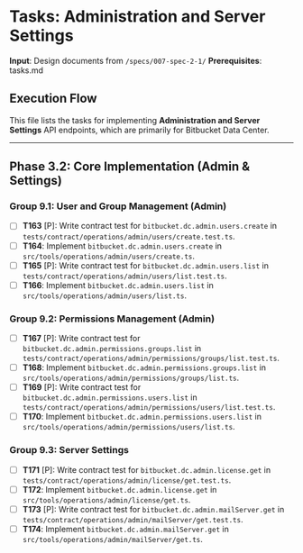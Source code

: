 # Tasks: Administration and Server Settings

**Input**: Design documents from `/specs/007-spec-2-1/`
**Prerequisites**: tasks.md

## Execution Flow
This file lists the tasks for implementing **Administration and Server Settings** API endpoints, which are primarily for Bitbucket Data Center.

---

## Phase 3.2: Core Implementation (Admin & Settings)

### Group 9.1: User and Group Management (Admin)
- [ ] **T163** [P]: Write contract test for `bitbucket.dc.admin.users.create` in `tests/contract/operations/admin/users/create.test.ts`.
- [ ] **T164**: Implement `bitbucket.dc.admin.users.create` in `src/tools/operations/admin/users/create.ts`.
- [ ] **T165** [P]: Write contract test for `bitbucket.dc.admin.users.list` in `tests/contract/operations/admin/users/list.test.ts`.
- [ ] **T166**: Implement `bitbucket.dc.admin.users.list` in `src/tools/operations/admin/users/list.ts`.

### Group 9.2: Permissions Management (Admin)
- [ ] **T167** [P]: Write contract test for `bitbucket.dc.admin.permissions.groups.list` in `tests/contract/operations/admin/permissions/groups/list.test.ts`.
- [ ] **T168**: Implement `bitbucket.dc.admin.permissions.groups.list` in `src/tools/operations/admin/permissions/groups/list.ts`.
- [ ] **T169** [P]: Write contract test for `bitbucket.dc.admin.permissions.users.list` in `tests/contract/operations/admin/permissions/users/list.test.ts`.
- [ ] **T170**: Implement `bitbucket.dc.admin.permissions.users.list` in `src/tools/operations/admin/permissions/users/list.ts`.

### Group 9.3: Server Settings
- [ ] **T171** [P]: Write contract test for `bitbucket.dc.admin.license.get` in `tests/contract/operations/admin/license/get.test.ts`.
- [ ] **T172**: Implement `bitbucket.dc.admin.license.get` in `src/tools/operations/admin/license/get.ts`.
- [ ] **T173** [P]: Write contract test for `bitbucket.dc.admin.mailServer.get` in `tests/contract/operations/admin/mailServer/get.test.ts`.
- [ ] **T174**: Implement `bitbucket.dc.admin.mailServer.get` in `src/tools/operations/admin/mailServer/get.ts`.
